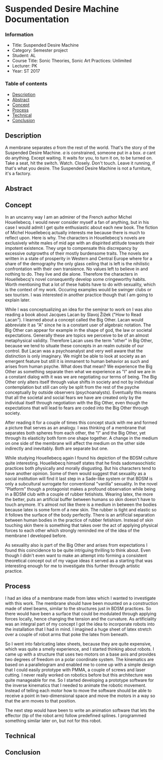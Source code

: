 # Suspended Desire Machine Documentation

### Information    
* Title: Suspended Desire Machine
* Category: Semester project
* Student: AL    
* Course Title: Sonic Theories, Sonic Art Practices: Unlimited
* Lecturer: PK
* Year: ST 2017


### Table of contents
* [Description](#description)
* [Abstract](#abstract)
* [Concept](#concept)
* [Process](#process)
* [Technical](#technical)
* [Conclusion](#conclusion)

## Description

A membrane separates _a_ from the rest of the world. That's the story of the Suspended Desire Machine. _a_ is constrained, someone put in a box. _a_ cant do anything. Except waiting. It waits for you, to turn it on, to be turned on. Take a seat, hit the switch. Watch. Closely. Don't touch. Leave it running, if that's what you desire. The Suspended Desire Machine is not a furniture, it's a factory.

## Abstract

## Concept

In an uncanny way I am an admirer of the French author Michel Houellebecq. I would never consider myself a fan of anything, but in his case I would admit I get quite enthusiastic about each new book. The fiction of Michel Houellebecq actually interests me because there is much to reflect upon. Here is why. The characters in Houellebecq's novels are exclusively white males of mid age with an dispirited attitude towards their impotent existence. They urge to compensate this discrepancy by excessive outgrowths of their mostly burdensome traits. The novels are written in a state of prosperity in Western and Central Europe where for a share of the demography the only glass ceiling that is left is the nihilistic confrontation with their own transience. No values left to believe in and nothing to do. They live and die alone. Therefore the characters in Houellebecq's novel consequently develop some cringeworthy habits. Worth mentioning that a lot of these habits have to do with sexuality, which is the context of my work. Occuring examples would be swinger clubs or sex tourism. I was interested in another practice though that I am going to explain later.

While I was conceptualizing an idea for the seminar to work on I was also reading a book about Jacques Lacan by Slavoj Žižek ("How to Read Lacan"). I learned about a concept called the Big Other. Lacan would abbreviate it as "A" since he is a constant user of algebraic notation. The Big Other can appear for example in the shape of god, the law or societal expectations. Generally these are topics we perceive to be of an almost metaphysical validity. Therefore Lacan uses the term "other" in Big Other, because we tend to situate these concepts in an realm outside of our control. But Lacan was a psychoanalyst and very well aware that the distinction is only imaginary. We might be able to look at society as an emergent feature but still it is immanent to human behavior as such and arises from human psyche. What does that mean? We experience the Big Other as something separate then what we experience as "I" and we are in a constant dialog with it was we are negotiating our terms of being. The Big Other only alters itself through value shifts in society and not by individual contemplation but still can only be split from the rest of the psyche conceptually by outside observers (psychoanalysts). Eventually this means that all the societal and social fears we have are created only by the individual itself through negotiation with the Big Other, even though the expectations that will lead to fears are coded into the Big Other through society.

After reading it for a couple of times this concept stuck with me and formed a picture that serves as an analogy. I was thinking of a membrane that separates both spheres from each other, the "I" and the Big Other, yet through its elasticity both form one shape together. A change in the medium on one side of the membrane will affect the medium on the other side indirectly and inevitably. Both are separate but one.

While studying Houellebecq again I found his depiction of the BDSM culture quite interesting. Houellebecq himself states that he finds sadomasochistic practices both physically and morally disgusting. But his characters tend to have another opinion. Some of them would suggest that sexuality as a social institution will find it last step in a Sade-like system or that BDSM is only a subcultural surrogate for conventional "vanilla" sexuality. In the novel "Platform" though a protagonist makes a profound observation while being in a BDSM club with a couple of rubber fetishists. Wearing latex, the more the better, puts an artificial buffer between humans so skin doesn't have to touch anymore. It's almost not like there is a medium in between the bodies because latex is some form of a new skin. The rubber is tight and elastic so it follows the surface of the body perfectly. There is an artificial separation between human bodies in the practice of rubber fetishism. Instead of skin touching skin there is something that takes over the act of applying physical forces to each other which strongly reminded me of the idea of the membrane I developed before.

As sexuality also is part of the Big Other and arises from expectations I found this coincidence to be quite intriguing thrilling to think about. Even though I didn't even want to make an attempt into forming a consistent theoretical concept out of my vague ideas it served as a starting that was interesting enough for me to investigate this further through artistic practice.

## Process

I had an idea of a membrane made from latex which I wanted to investigate with this work. The membrane should have been mounted on a construction made of steel beams, similar to the structures just in BDSM practices. So there would have been a surface that could be modulated through applying forces locally, hence changing the tension and the curvature. As artificiality was an integral part of my concept I got the idea to incorporate robots into the installation that I had in mind. I imagined a huge sheet of latex stretch over a couple of robot arms that poke the latex from beneath.

So I went into fabricating latex sheets, because they are quite expensive, which was quite a smelly experience, and I started thinking about robots. I came up with a structure that uses two motors on a base axis and provides two degrees of freedom on a polar coordinate system. The kinematics are based on a parallelogram and enabled me to come up with a simple design that I could easily prototype with PMMA, a couple of screws and laser cutting. I never really worked on robotics before but this architecture was quite manageable for me. So I started developing a prototype software for the inverse kinematics that I needed to animate the robotic movement. Instead of telling each motor how to move the software should be able to receive a point in two-dimensional space and move the motors in a way so that the arm moves to that position.

The next step would have been to write an animation software that lets the effector (tip of the robot arm) follow predefined splines. I programmed something similar later on, but not for this robot.

## Technical

## Conclusion